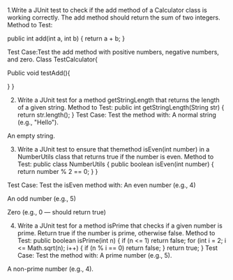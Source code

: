 1.Write a JUnit test to check if the add method of a Calculator class is working correctly. The add method should return the sum of two integers.
Method to Test:

public int add(int a, int b) {
    return a + b;
}


Test Case:Test the add method with positive numbers, negative numbers, and zero.
Class TestCalculator{

Public void testAdd(){


}
}

2. Write a JUnit test for a method getStringLength that returns the length of a given string.
Method to Test:
public int getStringLength(String str) {
    return str.length();
}
Test Case:
         Test the method with:
A normal string (e.g., "Hello").


An empty string.




3. Write a JUnit test to ensure that themethod isEven(int number) in a NumberUtils class that returns true if the number is even.
Method to Test:
public class NumberUtils {
    public boolean isEven(int number) {
        return number % 2 == 0;
    }
}


Test Case:
     Test the isEven method with:
An even number (e.g., 4)


An odd number (e.g., 5)


Zero (e.g., 0 — should return true)




4. Write a JUnit test for a method isPrime that checks if a given number is prime. Return true if the number is prime, otherwise false.
Method to Test:
public boolean isPrime(int n) {
    if (n <= 1) return false;
    for (int i = 2; i <= Math.sqrt(n); i++) {
        if (n % i == 0) return false;
    }
    return true;
}
Test Case:
Test the method with:
A prime number (e.g., 5).


A non-prime number (e.g., 4).
